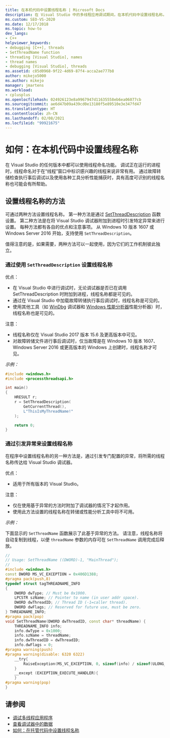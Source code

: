 ```yaml
---
title: 在本机代码中设置线程名称 | Microsoft Docs
description: 在 Visual Studio 中的多线程应用调试期间，在本机代码中设置线程名称。 线程命名用于跟踪“线程”窗口中的线程。
ms.custom: SEO-VS-2020
ms.date: 12/17/2018
ms.topic: how-to
dev_langs:
- C++
helpviewer_keywords:
- debugging [C++], threads
- SetThreadName function
- threading [Visual Studio], names
- thread names
- debugging [Visual Studio], threads
ms.assetid: c85d0968-9f22-4d69-87f4-acca2ae777b8
author: mikejo5000
ms.author: mikejo
manager: jmartens
ms.workload:
- cplusplus
ms.openlocfilehash: 024926123e8a9967947d11635558eb6ea06077cb
ms.sourcegitcommit: ae6d47b09a439cd0e13180f5e89510e3e347fd47
ms.translationtype: HT
ms.contentlocale: zh-CN
ms.lasthandoff: 02/08/2021
ms.locfileid: "99921675"
---
```

# <a name="how-to-set-a-thread-name-in-native-code"></a>如何：在本机代码中设置线程名称
在 Visual Studio 的任何版本中都可以使用线程命名功能。 调试正在运行的进程时，线程命名对于在“线程”窗口中标识感兴趣的线程来说非常有用。 通过故障转储检查执行事后调试以及使用各种工具分析性能捕获时，具有高度可识别的线程名称也可能会有所帮助。

## <a name="ways-to-set-a-thread-name"></a>设置线程名称的方法

可通过两种方法设置线程名称。 第一种方法是通过 [SetThreadDescription](/windows/desktop/api/processthreadsapi/nf-processthreadsapi-setthreaddescription) 函数设置。 第二种方法是在将 Visual Studio 调试器附加到进程时引发特定异常来进行设置。 每种方法都有各自的优点和注意事项。 从 Windows 10 版本 1607 或 Windows Server 2016 开始，支持使用 `SetThreadDescription`。

值得注意的是，如果需要，两种方法可以一起使用，因为它们的工作机制彼此独立。

### <a name="set-a-thread-name-by-using-setthreaddescription"></a>通过使用 `SetThreadDescription` 设置线程名称

优点：
* 在 Visual Studio 中进行调试时，无论调试器是否已在调用 SetThreadDescription 时附加到进程，线程名称都是可见的。
* 通过在 Visual Studio 中加载故障转储执行事后调试时，线程名称是可见的。
* 使用其他工具（如 [WinDbg](/windows-hardware/drivers/debugger/debugger-download-tools) 调试器和 [Windows 性能分析器](/windows-hardware/test/wpt/windows-performance-analyzer)性能分析器）时，线程名称也是可见的。

注意：
* 线程名称仅在 Visual Studio 2017 版本 15.6 及更高版本中可见。
* 对故障转储文件进行事后调试时，仅当故障是在 Windows 10 版本 1607、Windows Server 2016 或更高版本的 Windows 上创建时，线程名称才可见。

*示例：*

```C++
#include <windows.h>
#include <processthreadsapi.h>

int main()
{
    HRESULT r;
    r = SetThreadDescription(
        GetCurrentThread(),
        L"ThisIsMyThreadName!"
    );

    return 0;
}
```

### <a name="set-a-thread-name-by-throwing-an-exception"></a>通过引发异常来设置线程名称

在程序中设置线程名称的另一种方法是，通过引发专门配置的异常，将所需的线程名称传达给 Visual Studio 调试器。

优点：
* 适用于所有版本的 Visual Studio。

注意：
* 仅在使用基于异常的方法时附加了调试器的情况下才起作用。
* 使用此方法设置的线程名称在转储或性能分析工具中将不可用。

*示例：*

下面显示的 `SetThreadName` 函数展示了此基于异常的方法。 请注意，线程名称将自动复制到线程，以便 `threadName` 参数的内存可在 `SetThreadName` 调用完成后释放。

```C++
//
// Usage: SetThreadName ((DWORD)-1, "MainThread");
//
#include <windows.h>
const DWORD MS_VC_EXCEPTION = 0x406D1388;
#pragma pack(push,8)
typedef struct tagTHREADNAME_INFO
{
    DWORD dwType; // Must be 0x1000.
    LPCSTR szName; // Pointer to name (in user addr space).
    DWORD dwThreadID; // Thread ID (-1=caller thread).
    DWORD dwFlags; // Reserved for future use, must be zero.
} THREADNAME_INFO;
#pragma pack(pop)
void SetThreadName(DWORD dwThreadID, const char* threadName) {
    THREADNAME_INFO info;
    info.dwType = 0x1000;
    info.szName = threadName;
    info.dwThreadID = dwThreadID;
    info.dwFlags = 0;
#pragma warning(push)
#pragma warning(disable: 6320 6322)
    __try{
        RaiseException(MS_VC_EXCEPTION, 0, sizeof(info) / sizeof(ULONG_PTR), (ULONG_PTR*)&info);
    }
    __except (EXCEPTION_EXECUTE_HANDLER){
    }
#pragma warning(pop)
}
```

## <a name="see-also"></a>请参阅
- [调试多线程应用程序](../debugger/debug-multithreaded-applications-in-visual-studio.md)
- [查看调试器中的数据](../debugger/viewing-data-in-the-debugger.md)
- [如何：在托管代码中设置线程名称](../debugger/how-to-set-a-thread-name-in-managed-code.md)
